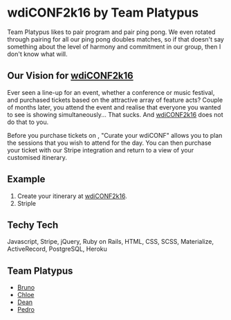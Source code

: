# wdiCONF2k16 by Team Platypus

Team Platypus likes to pair program and pair ping pong. We even rotated through pairing for all our ping pong doubles matches, so if that doesn't say something about the level of harmony and commitment in our group, then I don't know what will.


## Our Vision for [wdiCONF2k16](http://wdiCONF2K16.herokuapp.com/)

Ever seen a line-up for an event, whether a conference or music festival, and purchased tickets based on the attractive array of feature acts? Couple of months later, you attend the event and realise that everyone you wanted to see is showing simultaneously... That sucks. And [wdiCONF2k16](http://wdiCONF2K16.herokuapp.com/) does not do that to you.

Before you purchase tickets on , "Curate your wdiCONF" allows you to plan the sessions that you wish to attend for the day. You can then purchase your ticket with our Stripe integration and return to a view of your customised itinerary.

## Example

1. Create your itinerary at [wdiCONF2k16](http://wdiCONF2K16.herokuapp.com/).
1. Striple



## Techy Tech
Javascript, Stripe, jQuery, Ruby on Rails, HTML, CSS, SCSS, Materialize, ActiveRecord, PostgreSQL, Heroku

## Team Platypus
* [Bruno](https://github.com/brunorampi)
* [Chloe](https://github.com/eolhc)
* [Dean](https://github.com/Deanb100)
* [Pedro](https://github.com/ppteixeira)

